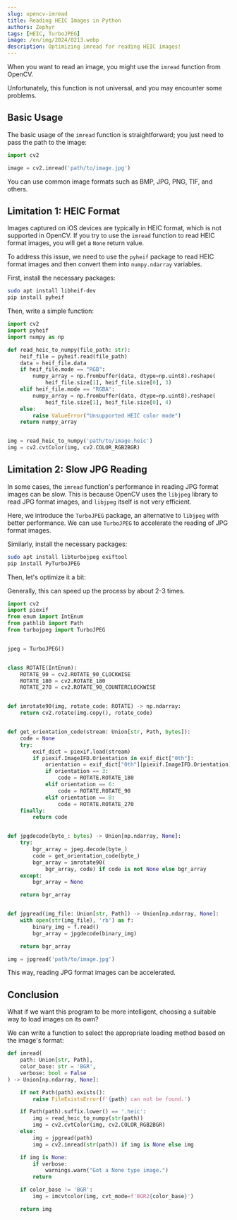 ```yaml
---
slug: opencv-imread
title: Reading HEIC Images in Python
authors: Zephyr
tags: [HEIC, TurboJPEG]
image: /en/img/2024/0213.webp
description: Optimizing imread for reading HEIC images!
---
```


When you want to read an image, you might use the `imread` function from OpenCV.

Unfortunately, this function is not universal, and you may encounter some problems.

<!-- truncate -->

## Basic Usage

The basic usage of the `imread` function is straightforward; you just need to pass the path to the image:

```python
import cv2

image = cv2.imread('path/to/image.jpg')
```

You can use common image formats such as BMP, JPG, PNG, TIF, and others.

## Limitation 1: HEIC Format

Images captured on iOS devices are typically in HEIC format, which is not supported in OpenCV. If you try to use the `imread` function to read HEIC format images, you will get a `None` return value.

To address this issue, we need to use the `pyheif` package to read HEIC format images and then convert them into `numpy.ndarray` variables.

First, install the necessary packages:

```bash
sudo apt install libheif-dev
pip install pyheif
```

Then, write a simple function:

```python
import cv2
import pyheif
import numpy as np

def read_heic_to_numpy(file_path: str):
    heif_file = pyheif.read(file_path)
    data = heif_file.data
    if heif_file.mode == "RGB":
        numpy_array = np.frombuffer(data, dtype=np.uint8).reshape(
            heif_file.size[1], heif_file.size[0], 3)
    elif heif_file.mode == "RGBA":
        numpy_array = np.frombuffer(data, dtype=np.uint8).reshape(
            heif_file.size[1], heif_file.size[0], 4)
    else:
        raise ValueError("Unsupported HEIC color mode")
    return numpy_array


img = read_heic_to_numpy('path/to/image.heic')
img = cv2.cvtColor(img, cv2.COLOR_RGB2BGR)
```

## Limitation 2: Slow JPG Reading

In some cases, the `imread` function's performance in reading JPG format images can be slow. This is because OpenCV uses the `libjpeg` library to read JPG format images, and `libjpeg` itself is not very efficient.

Here, we introduce the `TurboJPEG` package, an alternative to `libjpeg` with better performance. We can use `TurboJPEG` to accelerate the reading of JPG format images.

Similarly, install the necessary packages:

```bash
sudo apt install libturbojpeg exiftool
pip install PyTurboJPEG
```

Then, let's optimize it a bit:

Generally, this can speed up the process by about 2-3 times.

```python
import cv2
import piexif
from enum import IntEnum
from pathlib import Path
from turbojpeg import TurboJPEG


jpeg = TurboJPEG()


class ROTATE(IntEnum):
    ROTATE_90 = cv2.ROTATE_90_CLOCKWISE
    ROTATE_180 = cv2.ROTATE_180
    ROTATE_270 = cv2.ROTATE_90_COUNTERCLOCKWISE


def imrotate90(img, rotate_code: ROTATE) -> np.ndarray:
    return cv2.rotate(img.copy(), rotate_code)


def get_orientation_code(stream: Union[str, Path, bytes]):
    code = None
    try:
        exif_dict = piexif.load(stream)
        if piexif.ImageIFD.Orientation in exif_dict["0th"]:
            orientation = exif_dict["0th"][piexif.ImageIFD.Orientation]
            if orientation == 3:
                code = ROTATE.ROTATE_180
            elif orientation == 6:
                code = ROTATE.ROTATE_90
            elif orientation == 8:
                code = ROTATE.ROTATE_270
    finally:
        return code


def jpgdecode(byte_: bytes) -> Union[np.ndarray, None]:
    try:
        bgr_array = jpeg.decode(byte_)
        code = get_orientation_code(byte_)
        bgr_array = imrotate90(
            bgr_array, code) if code is not None else bgr_array
    except:
        bgr_array = None

    return bgr_array


def jpgread(img_file: Union[str, Path]) -> Union[np.ndarray, None]:
    with open(str(img_file), 'rb') as f:
        binary_img = f.read()
        bgr_array = jpgdecode(binary_img)

    return bgr_array

img = jpgread('path/to/image.jpg')
```

This way, reading JPG format images can be accelerated.

## Conclusion

What if we want this program to be more intelligent, choosing a suitable way to load images on its own?

We can write a function to select the appropriate loading method based on the image's format:

```python
def imread(
    path: Union[str, Path],
    color_base: str = 'BGR',
    verbose: bool = False
) -> Union[np.ndarray, None]:

    if not Path(path).exists():
        raise FileExistsError(f'{path} can not be found.')

    if Path(path).suffix.lower() == '.heic':
        img = read_heic_to_numpy(str(path))
        img = cv2.cvtColor(img, cv2.COLOR_RGB2BGR)
    else:
        img = jpgread(path)
        img = cv2.imread(str(path)) if img is None else img

    if img is None:
        if verbose:
            warnings.warn("Got a None type image.")
        return

    if color_base != 'BGR':
        img = imcvtcolor(img, cvt_mode=f'BGR2{color_base}')

    return img
```
